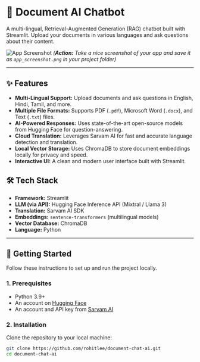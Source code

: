 # 📄 Document AI Chatbot

A multi-lingual, Retrieval-Augmented Generation (RAG) chatbot built with Streamlit. Upload your documents in various languages and ask questions about their content.

![App Screenshot](app_screenshot.png) 
*(**Action:** Take a nice screenshot of your app and save it as `app_screenshot.png` in your project folder)*

---

## ✨ Features

-   **Multi-Lingual Support:** Upload documents and ask questions in English, Hindi, Tamil, and more.
-   **Multiple File Formats:** Supports PDF (`.pdf`), Microsoft Word (`.docx`), and Text (`.txt`) files.
-   **AI-Powered Responses:** Uses state-of-the-art open-source models from Hugging Face for question-answering.
-   **Cloud Translation:** Leverages Sarvam AI for fast and accurate language detection and translation.
-   **Local Vector Storage:** Uses ChromaDB to store document embeddings locally for privacy and speed.
-   **Interactive UI:** A clean and modern user interface built with Streamlit.

## 🛠️ Tech Stack

-   **Framework:** Streamlit
-   **LLM (via API):** Hugging Face Inference API (Mixtral / Llama 3)
-   **Translation:** Sarvam AI SDK
-   **Embeddings:** `sentence-transformers` (multilingual models)
-   **Vector Database:** ChromaDB
-   **Language:** Python

---

## 🚀 Getting Started

Follow these instructions to set up and run the project locally.

### 1. Prerequisites

-   Python 3.9+
-   An account on [Hugging Face](https://huggingface.co/)
-   An account and API key from [Sarvam AI](https://www.sarvam.ai/)

### 2. Installation

Clone the repository to your local machine:
```bash
git clone https://github.com/rohitlee/document-chat-ai.git
cd document-chat-ai

